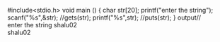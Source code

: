 #include<stdio.h>
void main ()
{
    char str[20];
    printf("enter the string");
    scanf("%s",&str);
    //gets(str);
    printf("%s",str);
    //puts(str);
}
output//   
enter the string   shalu02                                                                                                    
shalu02                         
